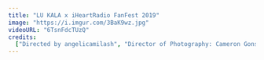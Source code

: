 ```yaml
---
title: "LU KALA x iHeartRadio FanFest 2019"
image: "https://i.imgur.com/3BaK9wz.jpg"
videoURL: "6TsnFdcTUzQ"
credits:
  ["Directed by angelicamilash", "Director of Photography: Cameron Gonsalves"]
---
```

